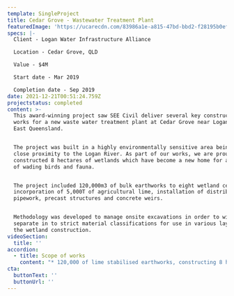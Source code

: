 ```yaml
---
template: SingleProject
title: Cedar Grove - Wastewater Treatment Plant
featuredImage: 'https://ucarecdn.com/83986a1e-a815-47bd-bbd2-f28195b0ef44/'
specs: |-
  Client - Logan Water Infrastructure Alliance

  Location - Cedar Grove, QLD

  Value - $4M

  Start date - Mar 2019

  Completion date - Sep 2019
date: 2021-12-21T00:51:24.759Z
projectstatus: completed
content: >-
  This award-winning project saw SEE Civil deliver several key construction
  works for a new waste water treatment plant at Cedar Grove near Logan in South
  East Queensland.


  The project was built in a highly environmentally sensitive area being in
  close proximity to the Logan River. As part of our works, we are proud to have
  constructed 8 hectares of wetlands which have become a new home for a variety
  of wading birds and fauna.


  The project included 120,000m3 of bulk earthworks to eight wetland cells,
  incorporation of 5,000T of agricultural lime, installation of distribution
  pipework, precast structures and concrete weirs.


  Methodology was developed to manage onsite excavations in order to win and
  separate in to strict material classifications for use in various layers of
  the wetland construction.
videoSection:
  title: ''
accordion:
  - title: Scope of works
    content: "* 120,000 of lime stabilised earthworks, constructing 8 hectares of effluent wetlands. \r\n* Interconnecting pipework and weirs in between individual cells\r\n* Imported planting medium\r\n* Outlet pipework towards Logan River\r\n* Treated effluent water is outlet into our constructed splitter box, which directs the flow into the treatment basins\r\n* Effluent is filtered through the plants in the treatment ponds before being released into the Logan River downstream of the drinking water weir."
cta:
  buttonText: ''
  buttonUrl: ''
---
```


